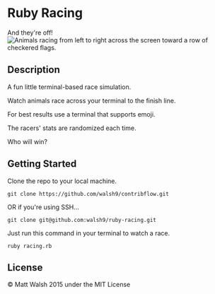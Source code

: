 # Ruby Racing

And they're off!
![Animals racing from left to right across the screen toward a row of checkered flags.](https://cloud.githubusercontent.com/assets/6074785/9267777/563141e0-4223-11e5-9a22-a0eb6cd92f96.png)

## Description
A fun little terminal-based race simulation.

Watch animals race across your terminal to the finish line.

For best results use a terminal that supports emoji.

The racers' stats are randomized each time.

Who will win?

## Getting Started
Clone the repo to your local machine.

    git clone https://github.com/walsh9/contribflow.git

OR if you're using SSH...

    git clone git@github.com:walsh9/ruby-racing.git

Just run this command in your terminal to watch a race.

    ruby racing.rb

## License
© Matt Walsh 2015 under the MIT License


